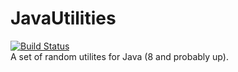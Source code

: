 # JavaUtilities
[![Build Status](https://travis-ci.org/VitrifiedCode/JavaUtilities.svg?branch=master)](https://travis-ci.org/VitrifiedCode/JavaUtilities)  
A set of random utilites for Java (8 and probably up).
  